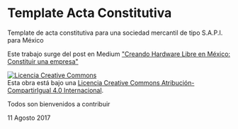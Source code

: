 # Template Acta Constitutiva

Template de acta constitutiva para una sociedad mercantil de tipo S.A.P.I. para México

Este trabajo surge del post en Medium ["Creando Hardware Libre en México: Constituir una empresa"]()

<a rel="license" href="http://creativecommons.org/licenses/by-sa/4.0/"><img alt="Licencia Creative Commons" style="border-width:0" src="https://i.creativecommons.org/l/by-sa/4.0/88x31.png" /></a><br />Esta obra está bajo una <a rel="license" href="http://creativecommons.org/licenses/by-sa/4.0/">Licencia Creative Commons Atribución-CompartirIgual 4.0 Internacional</a>.

Todos son bienvenidos a contribuir

11 Agosto 2017
